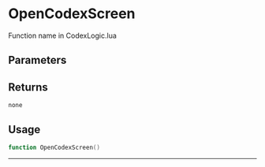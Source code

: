 # OpenCodexScreen
Function name in CodexLogic.lua
## Parameters

## Returns
`none`
## Usage
```lua
function OpenCodexScreen()
```
---
